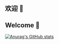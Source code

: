 ## 欢迎 👋
## Welcome 👋
[![Anurag's GitHub stats](https://github-readme-stats.vercel.app/api?username=chinabing)](https://github.com/anuraghazra/github-readme-stats)
<!--
**chinabing/chinabing** is a ✨ _special_ ✨ repository because its `README.md` (this file) appears on your GitHub profile.

Here are some ideas to get you started:

- 🔭 I’m currently working on ...
- 🌱 I’m currently learning ...
- 👯 I’m looking to collaborate on ...
- 🤔 I’m looking for help with ...
- 💬 Ask me about ...
- 📫 How to reach me: ...
- 😄 Pronouns: ...
- ⚡ Fun fact: ...
-->

